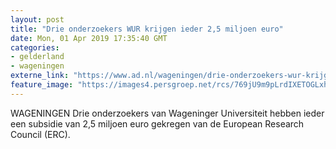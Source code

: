 ```yaml
---
layout: post
title: "Drie onderzoekers WUR krijgen ieder 2,5 miljoen euro"
date: Mon, 01 Apr 2019 17:35:40 GMT
categories: 
- gelderland 
- wageningen 
externe_link: "https://www.ad.nl/wageningen/drie-onderzoekers-wur-krijgen-ieder-2-5-miljoen-euro~aae2f1f1/"
feature_image: "https://images4.persgroep.net/rcs/769jU9m9pLrdIXETOGLxhNxNGV0/diocontent/143809926/_fitwidth/400/?appId=21791a8992982cd8da851550a453bd7f&quality=0.7"
---
```


WAGENINGEN Drie onderzoekers van Wageninger Universiteit hebben ieder een subsidie van 2,5 miljoen euro gekregen van de European Research Council (ERC).
